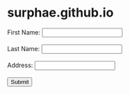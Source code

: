# surphae.github.io
<!DOCTYPE html>
<html>
<head>
  <title>Capture Name and Surname</title>
</head>
<body>
  <form id="nameForm">
    <label for="firstName">First Name: </label>
    <input type="text" id="firstName" required><br><br>
     <label for="lastName">Last Name:</label>
    <input type="text" id="lastName" required><br><br>
    <label for="Address">Address:</label>
    <input type="text" id="address" required><br><br>
    <input type="submit" value="Submit">
  </form>
 
  <script>
    document.getElementById('nameForm').addEventListener('submit', function(event) {
      event.preventDefault(); // Prevent form submission
  
      // Get the values from the input fields
      var firstName = document.getElementById('firstName').value;
      var lastName = document.getElementById('lastName').value;
      var address = document.getElementById('address').value;
      
  
      // Do something with the captured name and surname
      alert('Hello, ' + firstName + ' ' + lastName + ' ' + address + '!');
      <?php
    // Open the file for writing
    $file = fopen("test.txt", "w") or die("Unable to open file!");

    // Get the data from the HTML form
    $name = $_POST["firstName"];
    $surname = $_POST["lastName"];
    $street = $_POST["address"];

    // Write the data to the file
    fwrite($file, "Name: $name\n");
    fwrite($file, "Surname: $surname\n");
    fwrite($file, "Address: $street\n");

    // Close the file
    fclose($file);

    // Display a confirmation message
    echo "Your data has been saved to test.txt";
    ?>
     
    });
  </script>
</body>
</html>
